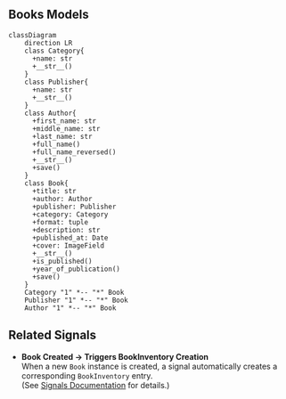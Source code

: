 ## Books Models
```mermaid
classDiagram
    direction LR
    class Category{
      +name: str
      +__str__()
    }
    class Publisher{
      +name: str
      +__str__()
    }
    class Author{
      +first_name: str
      +middle_name: str
      +last_name: str
      +full_name()
      +full_name_reversed()
      +__str__()
      +save()
    }
    class Book{
      +title: str
      +author: Author
      +publisher: Publisher
      +category: Category
      +format: tuple
      +description: str
      +published_at: Date
      +cover: ImageField
      +__str__()
      +is_published()
      +year_of_publication()
      +save()
    }
    Category "1" *-- "*" Book
    Publisher "1" *-- "*" Book
    Author "1" *-- "*" Book
```

## Related Signals

- **Book Created → Triggers BookInventory Creation**  
  When a new `Book` instance is created, a signal automatically creates a corresponding `BookInventory` entry.  
  (See [Signals Documentation](docs/signals.md) for details.)
